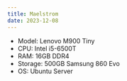 ```yaml
---
title: Maelstrom
date: 2023-12-08
---
```

- Model: Lenovo M900 Tiny
- CPU: Intel i5-6500T
- RAM: 16GB DDR4
- Storage: 500GB Samsung 860 Evo
- OS: Ubuntu Server





